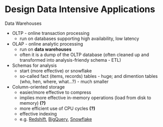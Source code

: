# Design Data Intensive Applications

Data Warehouses 

* OLTP - online transaction processing 
  * run on databases supporting high availability, low latency 
* OLAP - online analytic processing 
  * run on **data warehouses**
  * often it is a dump of the OLTP database \(often cleaned up and transformed into analysis-friendy schema - ETL\) 
* Schemas for analysis 
  * start \(more effective\) or snowflake 
  * so-called fact \(items, records\) tables - huge; and dimention tables \(who, hen, where, what...?\) - much smaller
* Column-oriented storage 
  * easier/more effective to compress
  * implies more effective in-memory operations \(load from disk to memory\) **\(?\)** 
  * more efficient use of CPU cycles **\(?\)**
  * effective indexing 
  * e.g. [Redshift](https://docs.aws.amazon.com/redshift/latest/dg/c_columnar_storage_disk_mem_mgmnt.html), [BigQuery](https://panoply.io/data-warehouse-guide/bigquery-architecture/), [Snowflake](https://docs.snowflake.net/manuals/user-guide/intro-key-concepts.html#database-storage)



